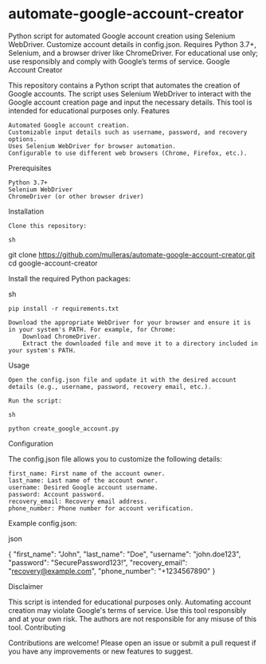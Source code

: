 # automate-google-account-creator
Python script for automated Google account creation using Selenium WebDriver. Customize account details in config.json. Requires Python 3.7+, Selenium, and a browser driver like ChromeDriver. For educational use only; use responsibly and comply with Google’s terms of service.
Google Account Creator

This repository contains a Python script that automates the creation of Google accounts. The script uses Selenium WebDriver to interact with the Google account creation page and input the necessary details. This tool is intended for educational purposes only.
Features

    Automated Google account creation.
    Customizable input details such as username, password, and recovery options.
    Uses Selenium WebDriver for browser automation.
    Configurable to use different web browsers (Chrome, Firefox, etc.).

Prerequisites

    Python 3.7+
    Selenium WebDriver
    ChromeDriver (or other browser driver)

Installation

    Clone this repository:

    sh

git clone https://github.com/mulleras/automate-google-account-creator.git
cd google-account-creator

Install the required Python packages:

sh

    pip install -r requirements.txt

    Download the appropriate WebDriver for your browser and ensure it is in your system's PATH. For example, for Chrome:
        Download ChromeDriver.
        Extract the downloaded file and move it to a directory included in your system's PATH.

Usage

    Open the config.json file and update it with the desired account details (e.g., username, password, recovery email, etc.).

    Run the script:

    sh

    python create_google_account.py

Configuration

The config.json file allows you to customize the following details:

    first_name: First name of the account owner.
    last_name: Last name of the account owner.
    username: Desired Google account username.
    password: Account password.
    recovery_email: Recovery email address.
    phone_number: Phone number for account verification.

Example config.json:

json

{
  "first_name": "John",
  "last_name": "Doe",
  "username": "john.doe123",
  "password": "SecurePassword123!",
  "recovery_email": "recovery@example.com",
  "phone_number": "+1234567890"
}

Disclaimer

This script is intended for educational purposes only. Automating account creation may violate Google's terms of service. Use this tool responsibly and at your own risk. The authors are not responsible for any misuse of this tool.
Contributing

Contributions are welcome! Please open an issue or submit a pull request if you have any improvements or new features to suggest.
